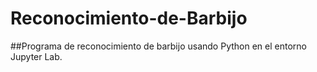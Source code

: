 # Reconocimiento-de-Barbijo
##Programa de reconocimiento de barbijo usando Python en el entorno Jupyter Lab.
